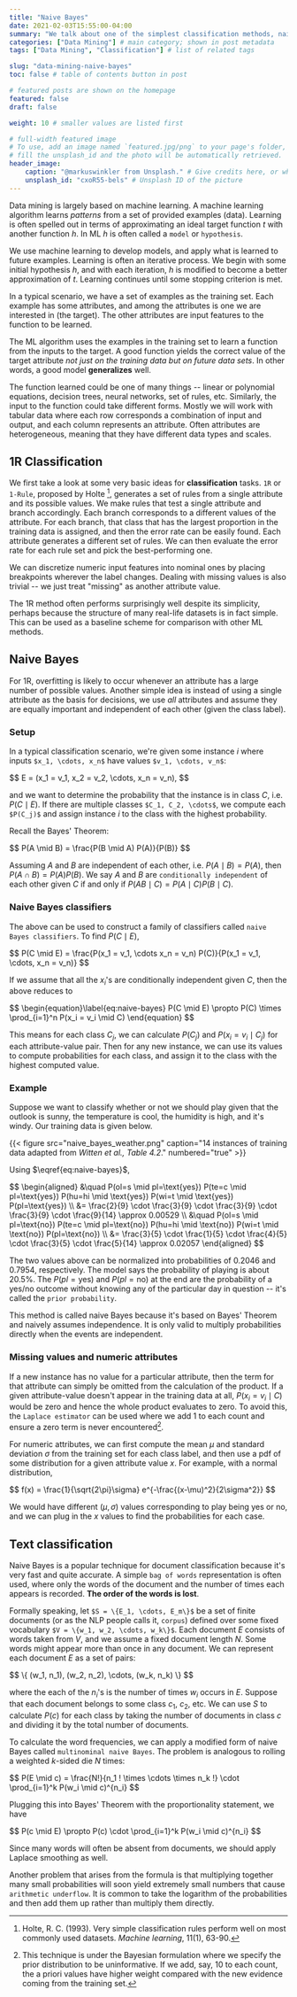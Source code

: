 ```yaml
---
title: "Naive Bayes"
date: 2021-02-03T15:55:00-04:00
summary: "We talk about one of the simplest classification methods, naive Bayes classifiers, and its applications in text classification. It's not really machine learning as we only need a single pass through the data to compute necessary values." # appears in list of posts
categories: ["Data Mining"] # main category; shown in post metadata
tags: ["Data Mining", "Classification"] # list of related tags

slug: "data-mining-naive-bayes"
toc: false # table of contents button in post

# featured posts are shown on the homepage
featured: false
draft: false

weight: 10 # smaller values are listed first

# full-width featured image
# To use, add an image named `featured.jpg/png` to your page's folder, or
# fill the unsplash_id and the photo will be automatically retrieved.
header_image:
    caption: "@markuswinkler from Unsplash." # Give credits here, or whatever captions you want to add (support markdown)
    unsplash_id: "cxoR55-bels" # Unsplash ID of the picture
---
```


Data mining is largely based on machine learning. A machine learning algorithm learns _patterns_ from a set of provided examples (data). Learning is often spelled out in terms of approximating an ideal target function $t$ with another function $h$. In ML $h$ is often called a `model` or `hypothesis`.

We use machine learning to develop models, and apply what is learned to future examples. Learning is often an iterative process. We begin with some initial hypothesis $h$, and with each iteration, $h$ is modified to become a better approximation of $t$. Learning continues until some stopping criterion is met.

In a typical scenario, we have a set of examples as the training set. Each example has some attributes, and among the attributes is one we are interested in (the target). The other attributes are input features to the function to be learned.

The ML algorithm uses the examples in the training set to learn a function from the inputs to the target. A good function yields the correct value of the target attribute _not just on the training data but on future data sets_. In other words, a good model **generalizes** well.

The function learned could be one of many things -- linear or polynomial equations, decision trees, neural networks, set of rules, etc. Similarly, the input to the function could take different forms. Mostly we will work with tabular data where each row corresponds a combination of input and output, and each column represents an attribute. Often attributes are heterogeneous, meaning that they have different data types and scales.

## 1R Classification

We first take a look at some very basic ideas for **classification** tasks. `1R` or `1-Rule`, proposed by Holte [^1r-holte], generates a set of rules from a single attribute and its possible values. We make rules that test a single attribute and branch accordingly. Each branch corresponds to a different values of the attribute. For each branch, that class that has the largest proportion in the training data is assigned, and then the error rate can be easily found. Each attribute generates a different set of rules. We can then evaluate the error rate for each rule set and pick the best-performing one.

[^1r-holte]: Holte, R. C. (1993). Very simple classification rules perform well on most commonly used datasets. _Machine learning_, 11(1), 63-90.

We can discretize numeric input features into nominal ones by placing breakpoints wherever the label changes. Dealing with missing values is also trivial -- we just treat "missing" as another attribute value.

The 1R method often performs surprisingly well despite its simplicity, perhaps because the structure of many real-life datasets is in fact simple. This can be used as a baseline scheme for comparison with other ML methods.

## Naive Bayes

For 1R, overfitting is likely to occur whenever an attribute has a large number of possible values. Another simple idea is instead of using a single attribute as the basis for decisions, we use _all_ attributes and assume they are equally important and independent of each other (given the class label).

### Setup

In a typical classification scenario, we're given some instance $i$ where inputs `$x_1, \cdots, x_n$` have values `$v_1, \cdots, v_n$`:

<div>
$$
    E = (x_1 = v_1, x_2 = v_2, \cdots, x_n = v_n),
$$
</div>

and we want to determine the probability that the instance is in class $C$, i.e. $P(C \mid E)$. If there are multiple classes `$C_1, C_2, \cdots$`, we compute each `$P(C_j)$` and assign instance $i$ to the class with the highest probability.

Recall the Bayes' Theorem:

<div>
$$
    P(A \mid B) = \frac{P(B \mid A) P(A)}{P(B)}
$$
</div>

Assuming $A$ and $B$ are independent of each other, i.e. $P(A \mid B) = P(A)$, then $P(A \cap B) = P(A)P(B)$. We say $A$ and $B$ are `conditionally independent` of each other given $C$ if and only if $P(AB \mid C) = P(A \mid C) P(B \mid C)$.

### Naive Bayes classifiers

The above can be used to construct a family of classifiers called `naive Bayes classifiers`. To find $P(C \mid E)$,

<div>
$$
    P(C \mid E) = \frac{P(x_1 = v_1, \cdots x_n = v_n) P(C)}{P(x_1 = v_1, \cdots, x_n = v_n)}
$$
</div>

If we assume that all the $x_i$'s are conditionally independent given $C$, then the above reduces to

<div>
$$
    \begin{equation}\label{eq:naive-bayes}
        P(C \mid E) \propto P(C) \times \prod_{i=1}^n P(x_i = v_i \mid C)
    \end{equation}
$$
</div>

This means for each class $C_j$, we can calculate $P(C_j)$ and $P(x_i = v_i \mid C_j)$ for each attribute-value pair. Then for any new instance, we can use its values to compute probabilities for each class, and assign it to the class with the highest computed value.

### Example

Suppose we want to classify whether or not we should play given that the outlook is sunny, the temperature is cool, the humidity is high, and it's windy. Our training data is given below.

{{< figure src="naive_bayes_weather.png" caption="14 instances of training data adapted from *Witten et al., Table 4.2*." numbered="true" >}}

Using $\eqref{eq:naive-bayes}$,

<div>
$$
    \begin{aligned}
        &\quad P(ol=s \mid pl=\text{yes}) P(te=c \mid pl=\text{yes}) P(hu=hi \mid \text{yes}) P(wi=t \mid \text{yes}) P(pl=\text{yes}) \\
        &= \frac{2}{9} \cdot \frac{3}{9} \cdot \frac{3}{9} \cdot \frac{3}{9} \cdot \frac{9}{14} \approx 0.00529 \\
        &\quad P(ol=s \mid pl=\text{no}) P(te=c \mid pl=\text{no}) P(hu=hi \mid \text{no}) P(wi=t \mid \text{no}) P(pl=\text{no}) \\
        &= \frac{3}{5} \cdot \frac{1}{5} \cdot \frac{4}{5} \cdot \frac{3}{5} \cdot \frac{5}{14} \approx 0.02057
    \end{aligned}
$$
</div>

The two values above can be normalized into probabilities of 0.2046 and 0.7954, respectively. The model says the probability of playing is about 20.5%. The $P(pl=\text{yes})$ and $P(pl=\text{no})$ at the end are the probability of a yes/no outcome without knowing any of the particular day in question -- it's called the `prior probability`.

This method is called naive Bayes because it's based on Bayes' Theorem and naively assumes independence. It is only valid to multiply probabilities directly when the events are independent.

### Missing values and numeric attributes

If a new instance has no value for a particular attribute, then the term for that attribute can simply be omitted from the calculation of the product. If a given attribute-value doesn't appear in the training data at all, $P(x_i=v_i \mid C)$ would be zero and hence the whole product evaluates to zero. To avoid this, the `Laplace estimator` can be used where we add 1 to each count and ensure a zero term is never encountered[^bayesian-prior].

[^bayesian-prior]: This technique is under the Bayesian formulation where we specify the prior distribution to be uninformative. If we add, say, 10 to each count, the a priori values have higher weight compared with the new evidence coming from the training set.

For numeric attributes, we can first compute the mean $\mu$ and standard deviation $\sigma$ from the training set for each class label, and then use a pdf of some distribution for a given attribute value $x$. For example, with a normal distribution,

<div>
$$
    f(x) = \frac{1}{\sqrt{2\pi}\sigma} e^{-\frac{(x-\mu)^2}{2\sigma^2}}
$$
</div>

We would have different $(\mu, \sigma)$ values corresponding to play being yes or no, and we can plug in the $x$ values to find the probabilities for each case.

## Text classification

Naive Bayes is a popular technique for document classification because it's very fast and quite accurate. A simple `bag of words` representation is often used, where only the words of the document and the number of times each appears is recorded. **The order of the words is lost**.

Formally speaking, let `$S = \{E_1, \cdots, E_m\}$` be a set of finite documents (or as the NLP people calls it, `corpus`) defined over some fixed vocabulary `$V = \{w_1, w_2, \cdots, w_k\}$`. Each document $E$ consists of words taken from $V$, and we assume a fixed document length $N$. Some words might appear more than once in any document. We can represent each document $E$ as a set of pairs:

<div>
$$
    \{ (w_1, n_1), (w_2, n_2), \cdots, (w_k, n_k) \}
$$
</div>

where the each of the $n_i$'s is the number of times $w_i$ occurs in $E$. Suppose that each document belongs to some class $c_1$, $c_2$, etc. We can use $S$ to calculate $P(c)$ for each class by taking the number of documents in class $c$ and dividing it by the total number of documents.

To calculate the word frequencies, we can apply a modified form of naive Bayes called `multinominal naive Bayes`. The problem is analogous to rolling a weighted $k$-sided die $N$ times:

<div>
$$
    P(E \mid c) = \frac{N!}{n_1 ! \times \cdots \times n_k !} \cdot \prod_{i=1}^k P(w_i \mid c)^{n_i}
$$
</div>

Plugging this into Bayes' Theorem with the proportionality statement, we have

<div>
$$
    P(c \mid E) \propto P(c) \cdot \prod_{i=1}^k P(w_i \mid c)^{n_i}
$$
</div>

Since many words will often be absent from documents, we should apply Laplace smoothing as well.

Another problem that arises from the formula is that multiplying together many small probabilities will soon yield extremely small numbers that cause `arithmetic underflow`. It is common to take the logarithm of the probabilities and then add them up rather than multiply them directly.
